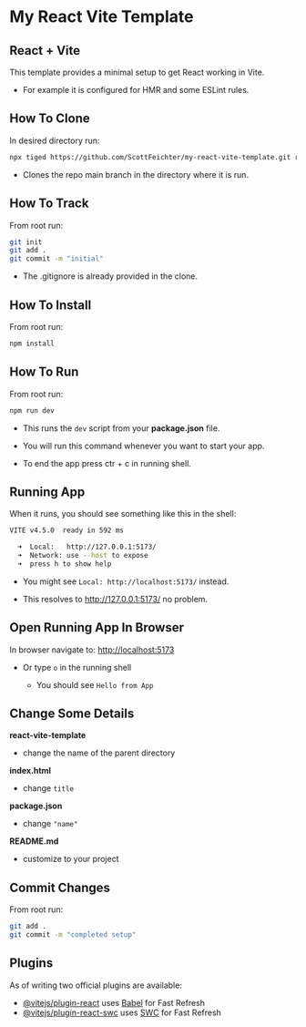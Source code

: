 # My React Vite Template

## React + Vite

This template provides a minimal setup to get React working in Vite.

- For example it is configured for HMR and some ESLint rules.

## How To Clone

In desired directory run:

```sh
npx tiged https://github.com/ScottFeichter/my-react-vite-template.git react-vite-template
```

- Clones the repo main branch in the directory where it is run.

## How To Track

From root run:

```sh
git init
git add .
git commit -m "initial"
```

- The .gitignore is already provided in the clone.

## How To Install

From root run:

```sh
npm install
```

## How To Run

From root run:

```sh
npm run dev
```

- This runs the `dev` script from your __package.json__ file.

- You will run this command whenever you want to start your app.

- To end the app press ctr + c in running shell.

## Running App

When it runs, you should see something like this in the shell:

```bash
VITE v4.5.0  ready in 592 ms

  ➜  Local:   http://127.0.0.1:5173/
  ➜  Network: use --host to expose
  ➜  press h to show help
```
- You might see `Local: http://localhost:5173/` instead.

- This resolves to http://127.0.0.1:5173/ no problem.

## Open Running App In Browser

In browser navigate to: [http://localhost:5173](http://localhost:5173)

- Or type `o` in the running shell

  - You should see `Hello from App`


## Change Some Details

__react-vite-template__

- change the name of the parent directory

__index.html__

- change `title`

__package.json__

- change `"name"`

__README.md__

- customize to your project


## Commit Changes

From root run:

```sh
git add .
git commit -m "completed setup"
```

## Plugins

As of writing two official plugins are available:

- [@vitejs/plugin-react](https://github.com/vitejs/vite-plugin-react/blob/main/packages/plugin-react/README.md) uses [Babel](https://babeljs.io/) for Fast Refresh
- [@vitejs/plugin-react-swc](https://github.com/vitejs/vite-plugin-react-swc) uses [SWC](https://swc.rs/) for Fast Refresh
